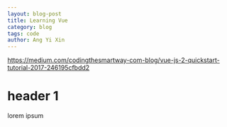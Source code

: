 ```yaml
---
layout: blog-post
title: Learning Vue
category: blog
tags: code
author: Ang Yi Xin
---
```


https://medium.com/codingthesmartway-com-blog/vue-js-2-quickstart-tutorial-2017-246195cfbdd2

# header 1 #

lorem ipsum
